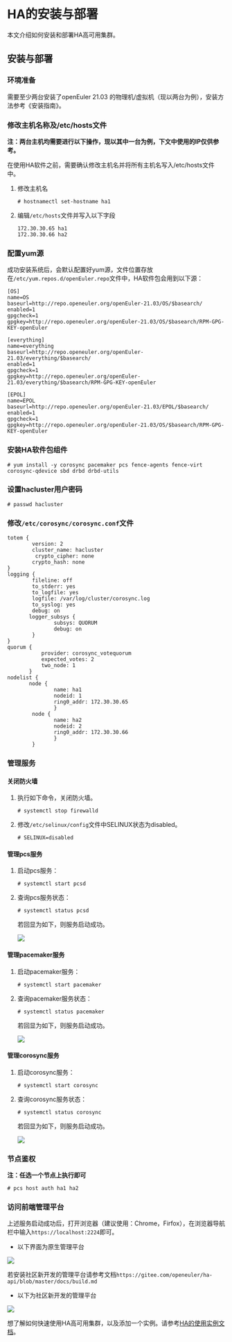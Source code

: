 # HA的安装与部署

本文介绍如何安装和部署HA高可用集群。


## 安装与部署

### 环境准备

需要至少两台安装了openEuler 21.03 的物理机/虚拟机（现以两台为例），安装方法参考《安装指南》。

### 修改主机名称及/etc/hosts文件

**注：两台主机均需要进行以下操作，现以其中一台为例，下文中使用的IP仅供参考。**

在使用HA软件之前，需要确认修改主机名并将所有主机名写入/etc/hosts文件中。
1. 修改主机名
    ```
    # hostnamectl set-hostname ha1
    ```

2. 编辑`/etc/hosts`文件并写入以下字段
    ```
    172.30.30.65 ha1
    172.30.30.66 ha2
    ```

### 配置yum源
成功安装系统后，会默认配置好yum源，文件位置存放在`/etc/yum.repos.d/openEuler.repo`文件中，HA软件包会用到以下源：
```
[OS]
name=OS
baseurl=http://repo.openeuler.org/openEuler-21.03/OS/$basearch/
enabled=1
gpgcheck=1
gpgkey=http://repo.openeuler.org/openEuler-21.03/OS/$basearch/RPM-GPG-KEY-openEuler

[everything]
name=everything
baseurl=http://repo.openeuler.org/openEuler-21.03/everything/$basearch/
enabled=1
gpgcheck=1
gpgkey=http://repo.openeuler.org/openEuler-21.03/everything/$basearch/RPM-GPG-KEY-openEuler

[EPOL]
name=EPOL
baseurl=http://repo.openeuler.org/openEuler-21.03/EPOL/$basearch/
enabled=1
gpgcheck=1
gpgkey=http://repo.openeuler.org/openEuler-21.03/OS/$basearch/RPM-GPG-KEY-openEuler
```

### 安装HA软件包组件
```
# yum install -y corosync pacemaker pcs fence-agents fence-virt corosync-qdevice sbd drbd drbd-utils
```

### 设置hacluster用户密码
```
# passwd hacluster
```

### 修改`/etc/corosync/corosync.conf`文件
```
totem {
        version: 2
        cluster_name: hacluster
         crypto_cipher: none
        crypto_hash: none
}
logging {         
        fileline: off
        to_stderr: yes
        to_logfile: yes
        logfile: /var/log/cluster/corosync.log
        to_syslog: yes
        debug: on
       logger_subsys {
               subsys: QUORUM
               debug: on
        }
}
quorum {
           provider: corosync_votequorum
           expected_votes: 2
           two_node: 1
       }
nodelist {
       node {
               name: ha1
               nodeid: 1
               ring0_addr: 172.30.30.65
               }
        node {
               name: ha2
               nodeid: 2
               ring0_addr: 172.30.30.66
               }
        }
```
### 管理服务

#### 关闭防火墙

1. 执行如下命令，关闭防火墙。
    ```
    # systemctl stop firewalld
    ```
2. 修改`/etc/selinux/config`文件中SELINUX状态为disabled。
    ```
    # SELINUX=disabled
    ```

#### 管理pcs服务
1. 启动pcs服务：
    ```
    # systemctl start pcsd
    ```

2. 查询pcs服务状态：
    ```
    # systemctl status pcsd
    ```

    若回显为如下，则服务启动成功。

    ![](./figures/HA-pcs.png)

#### 管理pacemaker服务
1. 启动pacemaker服务：
    ```
    # systemctl start pacemaker
    ```

2. 查询pacemaker服务状态：
    ```
    # systemctl status pacemaker
    ```

    若回显为如下，则服务启动成功。

    ![](./figures/HA-pacemaker.png)

#### 管理corosync服务
1. 启动corosync服务：
    ```
    # systemctl start corosync
    ```

2. 查询corosync服务状态：
    ```
    # systemctl status corosync
    ```

    若回显为如下，则服务启动成功。

    ![](./figures/HA-corosync.png)

### 节点鉴权
**注：任选一个节点上执行即可**
```
# pcs host auth ha1 ha2
```

### 访问前端管理平台

上述服务启动成功后，打开浏览器（建议使用：Chrome，Firfox），在浏览器导航栏中输入`https://localhost:2224`即可。
-  以下界面为原生管理平台

![](./figures/HA-login.png)

若安装社区新开发的管理平台请参考文档`https://gitee.com/openeuler/ha-api/blob/master/docs/build.md`
-  以下为社区新开发的管理平台

![](./figures/HA-api.png)

想了解如何快速使用HA高可用集群，以及添加一个实例。请参考[HA的使用实例文档](./HA的使用实例.md)。